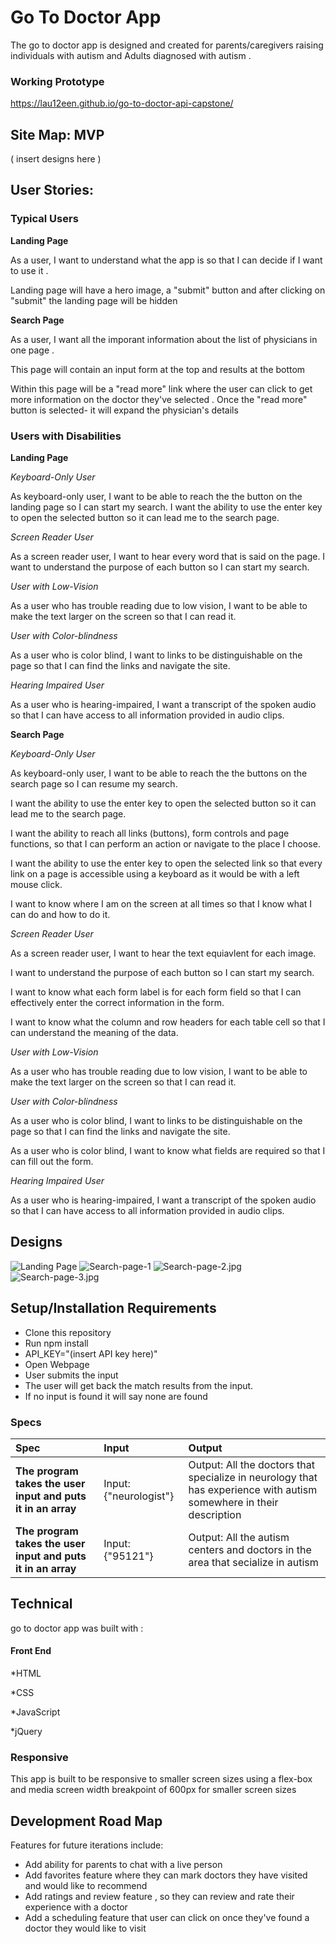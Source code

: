 # Go To Doctor App

The go to doctor app is designed and created for parents/caregivers raising individuals with autism and Adults diagnosed with autism .

### Working Prototype

https://lau12een.github.io/go-to-doctor-api-capstone/

## Site Map: MVP

( insert designs here )

## User Stories:

### Typical Users ###

**Landing Page**

As a user, I want to understand what the app is so that I can decide if I want to use it .

Landing page will have a hero image, a "submit" button and after clicking on "submit" the landing page will be hidden



**Search Page**

As a user, I want all the imporant information about the list of physicians in one page .

This page will contain an input form at the top and results at the bottom

Within this page will be a "read more" link where the user can click to get more information on the doctor they've selected . Once the "read more" button is selected- it will expand the physician's details

### Users with Disabilities ###


**Landing Page**

*Keyboard-Only User*

As keyboard-only user, I want to be able to reach the the button on the landing page so I can start my search.
I want the ability to use the enter key to open the selected button so it can lead me to the search page.

*Screen Reader User*

As a screen reader user, I want to hear every word that is said on the page.
I want to understand the purpose of each button so I can start my search.

*User with Low-Vision*

As a user who has trouble reading due to low vision, I want to be able to make the text larger on the screen so that I can read it.

*User with Color-blindness*

As a user who is color blind, I want to links to be distinguishable on the page so that I can find the links and navigate the site.

*Hearing Impaired User*

As a user who is hearing-impaired, I want a transcript of the spoken audio so that I can have access to all information provided in audio clips.

**Search Page**

*Keyboard-Only User*

As keyboard-only user, I want to be able to reach the the buttons on the search page so I can resume my search.

I want the ability to use the enter key to open the selected button so it can lead me to the search page.

I want the ability to reach all links (buttons), form controls and page functions, so that I can perform an action or navigate to the place I choose.

I want the ability to use the enter key to open the selected link so that every link on a page is accessible using a keyboard as it would be with a left mouse click.

I want to know where I am on the screen at all times so that I know what I can do and how to do it.


*Screen Reader User*

As a screen reader user, I want to hear the text equiavlent for each image.

I want to understand the purpose of each button so I can start my search.

I want to know what each form label is for each form field so that I can effectively enter the correct information in the form.

I want to know what the column and row headers for each table cell so that I can understand the meaning of the data.

*User with Low-Vision*

As a user who has trouble reading due to low vision, I want to be able to make the text larger on the screen so that I can read it.

*User with Color-blindness*

As a user who is color blind, I want to links to be distinguishable on the page so that I can find the links and navigate the site.

As a user who is color blind, I want to know what fields are required so that I can fill out the form.

*Hearing Impaired User*

As a user who is hearing-impaired, I want a transcript of the spoken audio so that I can have access to all information provided in audio clips.

## Designs

![Landing Page](/read-me-images/landing_page.png)
![Search-page-1](/read-me-images/Search_page_1.png)
![Search-page-2.jpg](/read-me-images/Search_page_2.png)
![Search-page-3.jpg](/read-me-images/Search_page_1.png)
## Setup/Installation Requirements

- Clone this repository
- Run npm install
- API_KEY="(insert API key here)"
- Open Webpage
- User submits the input
- The user will get back the match results from the input.
- If no input is found it will say none are found

### Specs

| Spec                                                         | Input             | Output                                                                          |
| :----------------------------------------------------------- | :---------------- | :------------------------------------------------------------------------------ |
| **The program takes the user input and puts it in an array** | Input: {"neurologist"}    | Output: All the doctors that specialize in neurology that has experience with autism somewhere in their description                      |
| **The program takes the user input and puts it in an array** | Input: {"95121"} | Output: All the autism centers and doctors in the area that secialize in autism|



## Technical

go to doctor app was built with :

#### Front End

*HTML

*CSS

*JavaScript

*jQuery

### Responsive
This app is built to be responsive to smaller screen sizes using a flex-box and media screen width breakpoint of 600px for smaller screen sizes

## Development Road Map
Features for future iterations include:
- Add ability for parents to chat with a live person
- Add favorites feature where they can mark doctors they have visited and would like to recommend
- Add ratings and review feature , so they can review and rate their experience with a doctor
- Add a scheduling feature that user can click on once they've found a doctor they would like to visit


